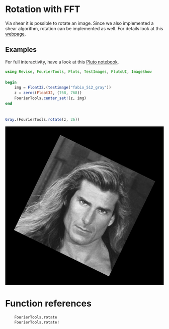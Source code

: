# Rotation with FFT
Via shear it is possible to rotate an image. Since we also implemented a shear algorithm, rotation can be implemented as well.
For details look at this [webpage](https://www.ocf.berkeley.edu/~fricke/projects/israel/paeth/rotation_by_shearing.html).


## Examples
For full interactivity, have a look at this [Pluto notebook](https://github.com/bionanoimaging/FourierTools.jl/tree/main/examples/rotate.jl).
```julia
using Revise, FourierTools, Plots, TestImages, PlutoUI, ImageShow

begin
    img = Float32.(testimage("fabio_512_gray"))
    z = zeros(Float32, (768, 768))
    FourierTools.center_set!(z, img)
end


Gray.(FourierTools.rotate(z, 26))
```
![](assets/rotation.png)


# Function references
```@docs
    FourierTools.rotate
    FourierTools.rotate!
```
